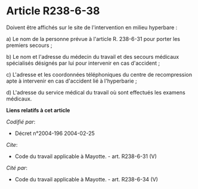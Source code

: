 # Article R238-6-38

Doivent être affichés sur le site de l'intervention en milieu hyperbare : 

a) Le nom de la personne prévue à l'article R. 238-6-31 pour porter les premiers secours ; 

b) Le nom et l'adresse du médecin du travail et des secours médicaux spécialisés désignés par lui pour intervenir en cas
d'accident ; 

c) L'adresse et les coordonnées téléphoniques du centre de recompression apte à intervenir en cas d'accident lié à
l'hyperbarie ; 

d) L'adresse du service médical du travail où sont effectués les examens médicaux.

**Liens relatifs à cet article**

_Codifié par_:

  - Décret n°2004-196 2004-02-25

_Cite_:

  - Code du travail applicable à Mayotte. - art. R238-6-31 (V)

_Cité par_:

  - Code du travail applicable à Mayotte. - art. R238-6-34 (V)

